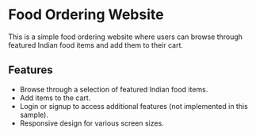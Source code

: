 # Food Ordering Website

This is a simple food ordering website where users can browse through featured Indian food items and add them to their cart.

## Features

- Browse through a selection of featured Indian food items.
- Add items to the cart.
- Login or signup to access additional features (not implemented in this sample).
- Responsive design for various screen sizes.



